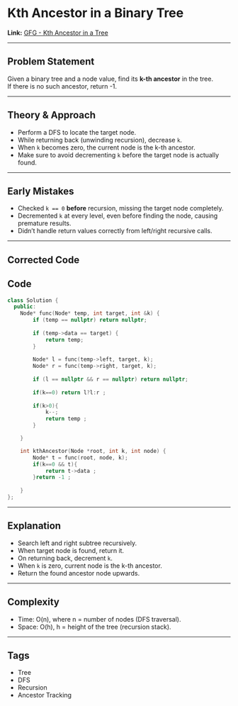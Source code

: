 # Kth Ancestor in a Binary Tree

**Link:** [GFG - Kth Ancestor in a Tree](https://www.geeksforgeeks.org/problems/kth-ancestor-in-a-tree/1)

---

## Problem Statement

Given a binary tree and a node value, find its **k-th ancestor** in the tree.  
If there is no such ancestor, return -1.

---

## Theory & Approach

- Perform a DFS to locate the target node.
- While returning back (unwinding recursion), decrease `k`.
- When `k` becomes zero, the current node is the k-th ancestor.
- Make sure to avoid decrementing `k` before the target node is actually found.

---

## Early Mistakes

- Checked `k == 0` **before** recursion, missing the target node completely.
- Decremented `k` at every level, even before finding the node, causing premature results.
- Didn’t handle return values correctly from left/right recursive calls.

---

## Corrected Code

## Code
```cpp
class Solution {
  public:
    Node* func(Node* temp, int target, int &k) {
        if (temp == nullptr) return nullptr;
        
        if (temp->data == target) {
            return temp;
        }
        
        Node* l = func(temp->left, target, k);
        Node* r = func(temp->right, target, k);
        
        if (l == nullptr && r == nullptr) return nullptr;
        
        if(k==0) return l?l:r ;
        
        if(k>0){
            k--;
            return temp ;
        }

    }

    int kthAncestor(Node *root, int k, int node) {
        Node* t = func(root, node, k);
        if(k==0 && t){
            return t->data ;
        }return -1 ;
        
    }
};

```

---

## Explanation

- Search left and right subtree recursively.
- When target node is found, return it.
- On returning back, decrement `k`.
- When `k` is zero, current node is the k-th ancestor.
- Return the found ancestor node upwards.

---

## Complexity

- Time: O(n), where n = number of nodes (DFS traversal).
- Space: O(h), h = height of the tree (recursion stack).

---

## Tags

- Tree
- DFS
- Recursion
- Ancestor Tracking


